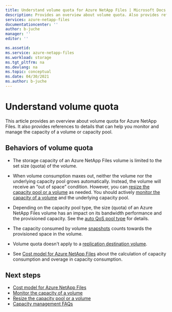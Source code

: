 ```yaml
---
title: Understand volume quota for Azure NetApp Files | Microsoft Docs
description: Provides an overview about volume quota. Also provides references about monitoring and managing volume and pool capacity.  
services: azure-netapp-files
documentationcenter: ''
author: b-juche
manager: ''
editor: ''

ms.assetid:
ms.service: azure-netapp-files
ms.workload: storage
ms.tgt_pltfrm: na
ms.devlang: na
ms.topic: conceptual
ms.date: 04/30/2021
ms.author: b-juche
---
```

# Understand volume quota

This article provides an overview about volume quota for Azure NetApp Files. It also provides references to details that can help you monitor and manage the capacity of a volume or capacity pool.  

## Behaviors of volume quota 

* The storage capacity of an Azure NetApp Files volume is limited to the set size (quota) of the volume. 

* When volume consumption maxes out, neither the volume nor the underlying capacity pool grows automatically. Instead, the volume will receive an “out of space” condition. However, you can [resize the capacity pool or a volume](azure-netapp-files-resize-capacity-pools-or-volumes.md) as needed. You should actively [monitor the capacity of a volume](monitor-volume-capacity.md) and the underlying capacity pool.

* Depending on the capacity pool type, the size (quota) of an Azure NetApp Files volume has an impact on its bandwidth performance and the provisioned capacity.  See the [auto QoS pool type](azure-netapp-files-understand-storage-hierarchy.md#qos_types) for details. 

* The capacity consumed by volume [snapshots](snapshots-introduction.md) counts towards the provisioned space in the volume. 

* Volume quota doesn't apply to a [replication destination volume](cross-region-replication-introduction.md).

* See [Cost model for Azure NetApp Files](azure-netapp-files-cost-model.md) about the calculation of capacity consumption and overage in capacity consumption.

## Next steps

* [Cost model for Azure NetApp Files](azure-netapp-files-cost-model.md)
* [Monitor the capacity of a volume](monitor-volume-capacity.md)
* [Resize the capacity pool or a volume](azure-netapp-files-resize-capacity-pools-or-volumes.md)
* [Capacity management FAQs](faq-capacity-management.md)